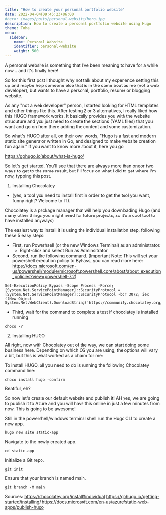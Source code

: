 ```yaml
---
title: "How to create your personal portfolio website"
date: 2022-04-04T09:45:23+06:00
#hero: images/posts/personal-website/hero.jpg
description: How to create a personal portfolio website using Hugo
theme: Toha
menu:
  sidebar:
    name: Personal Website 
    identifier: personal-website
    weight: 500
---
```


A personal website is something that I've been meaning to have for a while now... and it's finally here! 

So for this first post I thought why not talk about my experience setting this up and maybe help someone else that is in the same boat as me (not a web developer), but wants to have a personal, portfolio, resume or blogging website.

As any "not a web developer" person, I started looking for HTML templates and other things like this. After testing 2 or 3 alternatives, I really liked how this HUGO framework works. It basically provides you with the website strucuture and you just need to create the sections (YAML files) that you want and go on from there adding the content and some customization.

So what's HUGO after all, on their own words, "Hugo is a fast and modern static site generator written in Go, and designed to make website creation fun again." If you want to know more about it, here you go:

https://gohugo.io/about/what-is-hugo/

So let's get started. You'll see that there are always more than oneor two ways to get to the same result, but I'll focus on what I did to get where I'm now, typping this post.

1. Installing Chocolatey 
  * (yes, a tool you need to install first in order to get the tool you want, funny right? Welcome to IT).

Chocolatey is a package manager that will help you downloading Hugo (and many other things you might need for future projects, so it's a cool tool to have installed anyways) 

The easiest way to install it is using the individual installation step, following these 5 easy steps:

* First, run Powerhsell (or the new Windows Terminal) as an administrator.
  * Right-click and select Run as Adminsitrator
* Second, run the following command. (Important Note: This will set your powershell execution policy to ByPass, you can read more here: https://docs.microsoft.com/en-us/powershell/module/microsoft.powershell.core/about/about_execution_policies?view=powershell-7.2)

```
Set-ExecutionPolicy Bypass -Scope Process -Force; [System.Net.ServicePointManager]::SecurityProtocol = [System.Net.ServicePointManager]::SecurityProtocol -bor 3072; iex ((New-Object System.Net.WebClient).DownloadString('https://community.chocolatey.org/install.ps1'))

```

* Third, wait for the command to complete a test if chocolatey is installed running

```
choco -?
```

2. Installing HUGO

All right, now with Chocolatey out of the way, we can start doing some business here. Depending on which OS you are using, the options will vary a bit, but this is what worked as a charm for me:


To install HUGO, all you need to do is running the following Chocolatey command line:

```
choco install hugo -confirm
```

Beatiful, eh?

So now let's create our default website and publish it! AH yes, we are going to publish it to Azure and you will have this online in just a few minutes from now. This is going to be awesome!

Still in the powershell/windows terminal shell run the Hugo CLI to create a new app.
```
hugo new site static-app
```

Navigate to the newly created app.
```
cd static-app
```

Initialize a Git repo.
```
git init
```

Ensure that your branch is named main.
```
git branch -M main
```

Sources:
https://chocolatey.org/install#individual
https://gohugo.io/getting-started/installing/
https://docs.microsoft.com/en-us/azure/static-web-apps/publish-hugo

